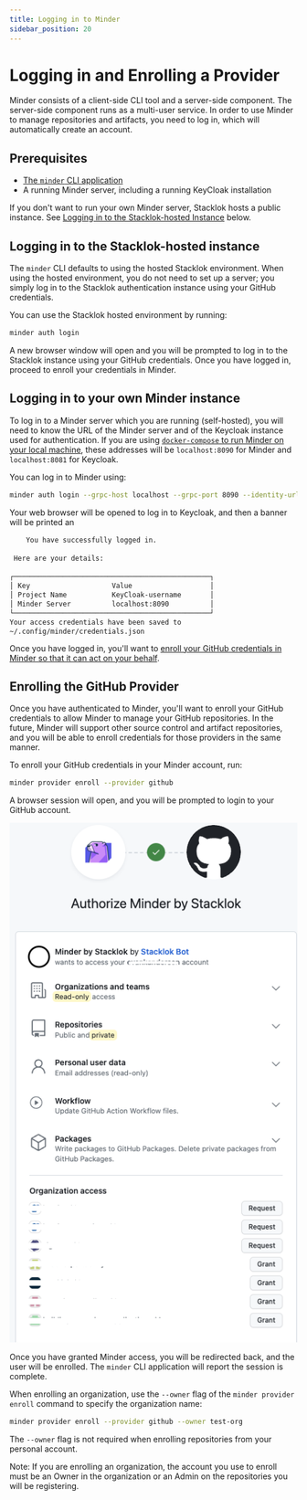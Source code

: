 ```yaml
---
title: Logging in to Minder
sidebar_position: 20
---
```


# Logging in and Enrolling a Provider

Minder consists of a client-side CLI tool and a server-side component.  The server-side component runs as a multi-user service.  In order to use Minder to manage repositories and artifacts, you need to log in, which will automatically create an account.

## Prerequisites

* [The `minder` CLI application](./install_cli.md)
* A running Minder server, including a running KeyCloak installation

If you don't want to run your own Minder server, Stacklok hosts a public instance.  See [Logging in to the Stacklok-hosted Instance](#logging-in-to-the-stacklok-hosted-instance) below.

## Logging in to the Stacklok-hosted instance

The `minder` CLI defaults to using the hosted Stacklok environment.  When using the hosted environment, you do not need to set up a server; you simply log in to the Stacklok authentication instance using your GitHub credentials.

You can use the Stacklok hosted environment by running:

```bash
minder auth login
```

A new browser window will open and you will be prompted to log in to the Stacklok instance using your GitHub credentials.  Once you have logged in, proceed to enroll your credentials in Minder.

## Logging in to your own Minder instance

To log in to a Minder server which you are running (self-hosted), you will need to know the URL of the Minder server and of the Keycloak instance used for authentication.  If you are using [`docker-compose` to run Minder on your local machine](../run_minder_server/run_the_server.md), these addresses will be `localhost:8090` for Minder and `localhost:8081` for Keycloak.

You can log in to Minder using:

```bash
minder auth login --grpc-host localhost --grpc-port 8090 --identity-url http://localhost:8081
```

Your web browser will be opened to log in to Keycloak, and then a banner  will be printed an

```
    You have successfully logged in.
 
 Here are your details: 

┌────────────────────────────────────────────────┐
│ Key                    Value                   │
│ Project Name           KeyCloak-username       │
│ Minder Server          localhost:8090          │
└────────────────────────────────────────────────┘
Your access credentials have been saved to ~/.config/minder/credentials.json
```

Once you have logged in, you'll want to [enroll your GitHub credentials in Minder so that it can act on your behalf](#enrolling-the-github-provider).

## Enrolling the GitHub Provider

Once you have authenticated to Minder, you'll want to enroll your GitHub credentials to allow Minder to manage your GitHub repositories.  In the future, Minder will support other source control and artifact repositories, and you will be able to enroll credentials for those providers in the same manner.

To enroll your GitHub credentials in your Minder account, run:

```bash
minder provider enroll --provider github
```

A browser session will open, and you will be prompted to login to your GitHub account.

![Enrollment screenshot](./enroll-screenshot.png)

Once you have granted Minder access, you will be redirected back, and the user will be enrolled. The `minder` CLI application will report the session is complete.

When enrolling an organization, use the `--owner` flag of the `minder provider enroll` command to specify the organization name:
```bash
minder provider enroll --provider github --owner test-org
```
The `--owner` flag is not required when enrolling repositories from your personal account.

Note: If you are enrolling an organization, the account you use to enroll must be an Owner in the organization
or an Admin on the repositories you will be registering.
